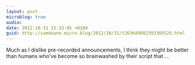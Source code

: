 ```yaml
---
layout: post
microblog: true
audio: 
date: 2012-10-31 15:33:05 +0100
guid: http://samdeane.micro.blog/2012/10/31/t263649802393366529.html
---
```

Much as I dislike pre-recorded announcements, I think they might be better than humans who've become so brainwashed by their script that ...
